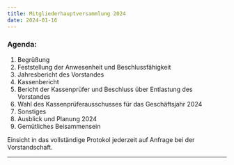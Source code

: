```yaml
---
title: Mitgliederhauptversammlung 2024
date: 2024-01-16
---
```


### Agenda:

1. Begrüßung
2. Feststellung der Anwesenheit und Beschlussfähigkeit
3. Jahresbericht des Vorstandes
4. Kassenbericht
5. Bericht der Kassenprüfer und Beschluss über Entlastung des Vorstandes
6. Wahl des Kassenprüferausschusses für das Geschäftsjahr 2024
7. Sonstiges
8. Ausblick und Planung 2024
9. Gemütliches Beisammensein

Einsicht in das vollständige Protokol jederzeit auf Anfrage bei der Vorstandschaft.

---
